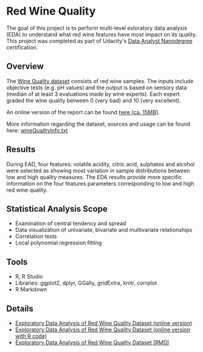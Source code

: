 # Red Wine Quality
The goal of this project is to perform multi-level exloratory data analysis (EDA) to understand what red wine features have most impact on its quality. This project was completed as part of Udacity's [Data Analyst Nanodegree](https://eu.udacity.com/course/data-analyst-nanodegree--nd002) certification.

## Overview
The [Wine Quality dataset](https://github.com/ksatola/Red-Wine-Quality/blob/master/wineQualityReds.csv) consists of red wine samples. The inputs include objective tests (e.g. pH values) and the output is based on sensory data (median of at least 3 evaluations made by wine experts). Each expert graded the wine quality between 0 (very bad) and 10 (very excellent).

An online version of the report can be found [here (ca. 15MB)](https://ksatola.github.io/EDA_RedWineQuality_Final.html).

More information regarding the dataset, sources and usage can be found here: [wineQualityInfo.txt](https://github.com/ksatola/Red-Wine-Quality/blob/master/wineQualityInfo.txt)

## Results
During EAD, four features: volatile.acidity, citric.acid, sulphates and alcohol were selected as showing most variation in sample distributions between low and high quality measures. The EDA results provide more specific information on the four features parameters corresponding to low and high red wine quality.  

## Statistical Analysis Scope
- Examination of central tendency and spread
- Data visualization of univariate, bivariate and multivariate relationships
- Correlation tests
- Local polynomial regression fitting

## Tools
- R, R Studio
- Libraries: ggplot2, dplyr, GGally, gridExtra, knitr, corrplot
- R Markdown

## Details
- [Exploratory Data Analysis of Red Wine Quality Dataset (online version)](https://ksatola.github.io/EDA_RedWineQuality_Final.html)
- [Exploratory Data Analysis of Red Wine Quality Dataset (online version with R code)](https://ksatola.github.io/EDA_RedWineQuality_FinalwithCode.html)
- [Exploratory Data Analysis of Red Wine Quality Dataset (RMD)](https://github.com/ksatola/Red-Wine-Quality/blob/master/EDA_RedWineQuality_Final.Rmd)
